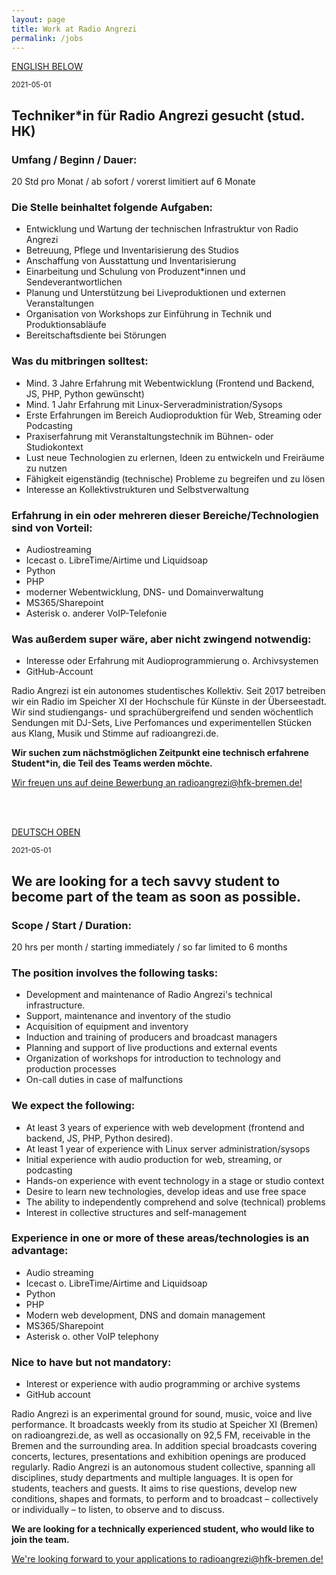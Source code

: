 ```yaml
---
layout: page
title: Work at Radio Angrezi
permalink: /jobs
---
```


<a id="de"></a>
<a href="#en">ENGLISH BELOW</a>

<small>2021-05-01</small>

## Techniker*in für Radio Angrezi gesucht (stud. HK)

### **Umfang / Beginn / Dauer:**

20 Std pro Monat / ab sofort / vorerst limitiert auf 6 Monate

### **Die Stelle beinhaltet folgende Aufgaben:**
- Entwicklung und Wartung der technischen Infrastruktur von Radio Angrezi 
- Betreuung, Pflege und Inventarisierung des Studios 
- Anschaffung von Ausstattung und Inventarisierung 
- Einarbeitung und Schulung von Produzent*innen und Sendeverantwortlichen 
- Planung und Unterstützung bei Liveproduktionen und externen Veranstaltungen 
- Organisation von Workshops zur Einführung in Technik und Produktionsabläufe 
- Bereitschaftsdiente bei Störungen
  

### **Was du mitbringen solltest:** 
- Mind. 3 Jahre Erfahrung mit Webentwicklung (Frontend und Backend, JS, PHP, Python gewünscht) 
- Mind. 1 Jahr Erfahrung mit Linux-Serveradministration/Sysops 
- Erste Erfahrungen im Bereich Audioproduktion für Web, Streaming oder Podcasting 
- Praxiserfahrung mit Veranstaltungstechnik im Bühnen- oder Studiokontext
- Lust neue Technologien zu erlernen, Ideen zu entwickeln und Freiräume zu nutzen 
- Fähigkeit eigenständig (technische) Probleme zu begreifen und zu lösen 
- Interesse an Kollektivstrukturen und Selbstverwaltung 


### **Erfahrung in ein oder mehreren dieser Bereiche/Technologien sind von Vorteil:** 
- Audiostreaming 
- Icecast o. LibreTime/Airtime und Liquidsoap 
- Python 
- PHP 
- moderner Webentwicklung, DNS- und Domainverwaltung 
- MS365/Sharepoint 
- Asterisk o. anderer VoIP-Telefonie 

### **Was außerdem super wäre, aber nicht zwingend notwendig:** 
- Interesse oder Erfahrung mit Audioprogrammierung o. Archivsystemen
- GitHub-Account 

Radio Angrezi ist ein autonomes studentisches Kollektiv. Seit 2017 betreiben wir ein Radio im Speicher XI der Hochschule für Künste in der Überseestadt. Wir sind studiengangs- und sprachübergreifend und senden wöchentlich Sendungen mit DJ-Sets, Live Perfomances und experimentellen Stücken aus Klang, Musik und Stimme auf radioangrezi.de.

**Wir suchen zum nächstmöglichen Zeitpunkt eine technisch erfahrene Student*in, die Teil des Teams werden möchte.**


[Wir freuen uns auf deine Bewerbung an radioangrezi@hfk-bremen.de!](mailto:radioangrezi@hfk-bremen.de)

<br/><br/>

<a id="en"></a>
<a href="#de">DEUTSCH OBEN</a>


<small>2021-05-01</small>

## We are looking for a tech savvy student to become part of the team as soon as possible.

### **Scope / Start / Duration:** 

20 hrs per month / starting immediately / so far limited to 6 months

### **The position involves the following tasks:**
- Development and maintenance of Radio Angrezi's technical infrastructure.
- Support, maintenance and inventory of the studio
- Acquisition of equipment and inventory
- Induction and training of producers and broadcast managers
- Planning and support of live productions and external events
- Organization of workshops for introduction to technology and production processes
- On-call duties in case of malfunctions

### **We expect the following:**
- At least 3 years of experience with web development (frontend and backend, JS, PHP, Python desired).
- At least 1 year of experience with Linux server administration/sysops
- Initial experience with audio production for web, streaming, or podcasting
- Hands-on experience with event technology in a stage or studio context
- Desire to learn new technologies, develop ideas and use free space
- The ability to independently comprehend and solve (technical) problems
- Interest in collective structures and self-management

### **Experience in one or more of these areas/technologies is an advantage:**
- Audio streaming
- Icecast o. LibreTime/Airtime and Liquidsoap
- Python
- PHP
- Modern web development, DNS and domain management
- MS365/Sharepoint
- Asterisk o. other VoIP telephony

### **Nice to have but not mandatory:**
- Interest or experience with audio programming or archive systems
- GitHub account

Radio Angrezi is an experimental ground for sound, music, voice and live performance. It broadcasts weekly from its studio at Speicher XI (Bremen) on radioangrezi.de, as well as occasionally on 92,5 FM, receivable in the Bremen and the surrounding area. In addition special broadcasts covering concerts, lectures, presentations and exhibition openings are produced regularly.
Radio Angrezi is an autonomous student collective, spanning all disciplines, study departments and multiple languages. It is open for students, teachers and guests. It aims to rise questions, develop new conditions, shapes and formats, to perform and to broadcast – collectively or individually – to listen, to observe and to discuss.

**We are looking for a technically experienced student, who would like to join the team.**

[We're looking forward to your applications to radioangrezi@hfk-bremen.de!](mailto:radioangrezi@hfk-bremen.de)
